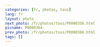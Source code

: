 ```yaml
---
categories: [fr, photos, tous]
lang: fr
layout: photo
next_photo: /fr/photos/tous/P0000356.html
picname: P0000364
prev_photo: /fr/photos/tous/P0000366.html
tags: []
---
```

